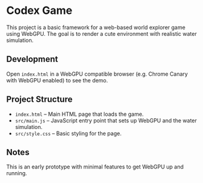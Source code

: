 # Codex Game

This project is a basic framework for a web-based world explorer game using WebGPU. The goal is to render a cute environment with realistic water simulation.

## Development

Open `index.html` in a WebGPU compatible browser (e.g. Chrome Canary with WebGPU enabled) to see the demo.

## Project Structure

- `index.html` – Main HTML page that loads the game.
- `src/main.js` – JavaScript entry point that sets up WebGPU and the water simulation.
- `src/style.css` – Basic styling for the page.

## Notes

This is an early prototype with minimal features to get WebGPU up and running.
